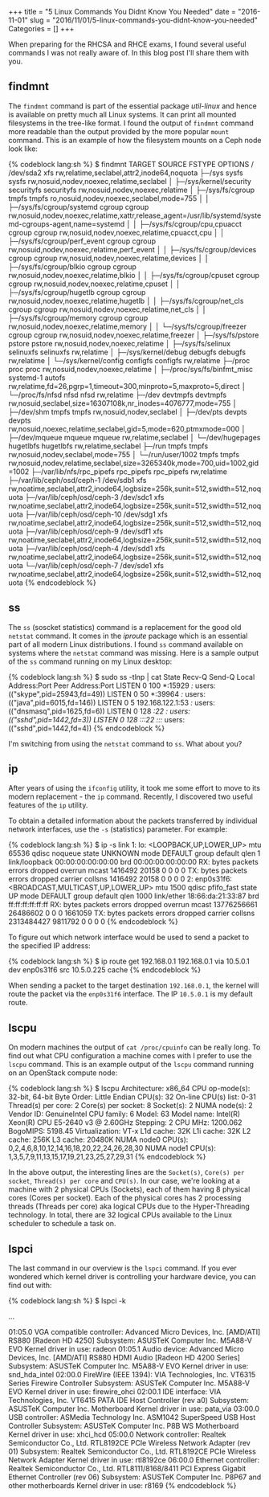 +++
title = "5 Linux Commands You Didnt Know You Needed"
date = "2016-11-01"
slug = "2016/11/01/5-linux-commands-you-didnt-know-you-needed"
Categories = []
+++

When preparing for the RHCSA and RHCE exams, I found several useful commands I was not really aware of. In this blog post I'll share them with you.

<!--more-->

## findmnt

The `findmnt` command is part of the essential package *util-linux* and hence is available on pretty much all Linux systems. It can print all mounted filesystems in the tree-like format. I found the output of `findmnt` command more readable than the output provided by the more popular `mount` command. This is an example of how the filesystem mounts on a Ceph node look like:

{% codeblock lang:sh %}
$ findmnt
TARGET                           SOURCE     FSTYPE     OPTIONS
/                                /dev/sda2  xfs        rw,relatime,seclabel,attr2,inode64,noquota
├─/sys                           sysfs      sysfs      rw,nosuid,nodev,noexec,relatime,seclabel
│ ├─/sys/kernel/security         securityfs securityfs rw,nosuid,nodev,noexec,relatime
│ ├─/sys/fs/cgroup               tmpfs      tmpfs      ro,nosuid,nodev,noexec,seclabel,mode=755
│ │ ├─/sys/fs/cgroup/systemd     cgroup     cgroup     rw,nosuid,nodev,noexec,relatime,xattr,release_agent=/usr/lib/systemd/systemd-cgroups-agent,name=systemd
│ │ ├─/sys/fs/cgroup/cpu,cpuacct cgroup     cgroup     rw,nosuid,nodev,noexec,relatime,cpuacct,cpu
│ │ ├─/sys/fs/cgroup/perf_event  cgroup     cgroup     rw,nosuid,nodev,noexec,relatime,perf_event
│ │ ├─/sys/fs/cgroup/devices     cgroup     cgroup     rw,nosuid,nodev,noexec,relatime,devices
│ │ ├─/sys/fs/cgroup/blkio       cgroup     cgroup     rw,nosuid,nodev,noexec,relatime,blkio
│ │ ├─/sys/fs/cgroup/cpuset      cgroup     cgroup     rw,nosuid,nodev,noexec,relatime,cpuset
│ │ ├─/sys/fs/cgroup/hugetlb     cgroup     cgroup     rw,nosuid,nodev,noexec,relatime,hugetlb
│ │ ├─/sys/fs/cgroup/net_cls     cgroup     cgroup     rw,nosuid,nodev,noexec,relatime,net_cls
│ │ ├─/sys/fs/cgroup/memory      cgroup     cgroup     rw,nosuid,nodev,noexec,relatime,memory
│ │ └─/sys/fs/cgroup/freezer     cgroup     cgroup     rw,nosuid,nodev,noexec,relatime,freezer
│ ├─/sys/fs/pstore               pstore     pstore     rw,nosuid,nodev,noexec,relatime
│ ├─/sys/fs/selinux              selinuxfs  selinuxfs  rw,relatime
│ ├─/sys/kernel/debug            debugfs    debugfs    rw,relatime
│ └─/sys/kernel/config           configfs   configfs   rw,relatime
├─/proc                          proc       proc       rw,nosuid,nodev,noexec,relatime
│ ├─/proc/sys/fs/binfmt_misc     systemd-1  autofs     rw,relatime,fd=26,pgrp=1,timeout=300,minproto=5,maxproto=5,direct
│ └─/proc/fs/nfsd                nfsd       nfsd       rw,relatime
├─/dev                           devtmpfs   devtmpfs   rw,nosuid,seclabel,size=16307108k,nr_inodes=4076777,mode=755
│ ├─/dev/shm                     tmpfs      tmpfs      rw,nosuid,nodev,seclabel
│ ├─/dev/pts                     devpts     devpts     rw,nosuid,noexec,relatime,seclabel,gid=5,mode=620,ptmxmode=000
│ ├─/dev/mqueue                  mqueue     mqueue     rw,relatime,seclabel
│ └─/dev/hugepages               hugetlbfs  hugetlbfs  rw,relatime,seclabel
├─/run                           tmpfs      tmpfs      rw,nosuid,nodev,seclabel,mode=755
│ └─/run/user/1002               tmpfs      tmpfs      rw,nosuid,nodev,relatime,seclabel,size=3265340k,mode=700,uid=1002,gid=1002
├─/var/lib/nfs/rpc_pipefs        rpc_pipefs rpc_pipefs rw,relatime
├─/var/lib/ceph/osd/ceph-1       /dev/sdb1  xfs        rw,noatime,seclabel,attr2,inode64,logbsize=256k,sunit=512,swidth=512,noquota
├─/var/lib/ceph/osd/ceph-3       /dev/sdc1  xfs        rw,noatime,seclabel,attr2,inode64,logbsize=256k,sunit=512,swidth=512,noquota
├─/var/lib/ceph/osd/ceph-10      /dev/sdg1  xfs        rw,noatime,seclabel,attr2,inode64,logbsize=256k,sunit=512,swidth=512,noquota
├─/var/lib/ceph/osd/ceph-9       /dev/sdf1  xfs        rw,noatime,seclabel,attr2,inode64,logbsize=256k,sunit=512,swidth=512,noquota
├─/var/lib/ceph/osd/ceph-4       /dev/sdd1  xfs        rw,noatime,seclabel,attr2,inode64,logbsize=256k,sunit=512,swidth=512,noquota
└─/var/lib/ceph/osd/ceph-7       /dev/sde1  xfs        rw,noatime,seclabel,attr2,inode64,logbsize=256k,sunit=512,swidth=512,noquota
{% endcodeblock %}

## ss

The `ss` (soscket statistics) command is a replacement for the good old `netstat` command. It comes in the *iproute* package which is an essential part of all modern Linux distributions. I found `ss` command available on systems where the `netstat` command was missing. Here is a sample output of the `ss` command running on my Linux desktop:

{% codeblock lang:sh %}
$ sudo ss -tlnp | cat
State      Recv-Q Send-Q Local Address:Port               Peer Address:Port
LISTEN     0      100          *:15929                    *:*                   users:(("skype",pid=25943,fd=49))
LISTEN     0      50           *:39964                    *:*                   users:(("java",pid=6015,fd=146))
LISTEN     0      5      192.168.122.1:53                       *:*                   users:(("dnsmasq",pid=1625,fd=6))
LISTEN     0      128          *:22                       *:*                   users:(("sshd",pid=1442,fd=3))
LISTEN     0      128         :::22                      :::*                   users:(("sshd",pid=1442,fd=4))
{% endcodeblock %}

I'm switching from using the `netstat` command to `ss`. What about you?

## ip

After years of using the `ifconfig` utility, it took me some effort to move to its modern replacement - the `ip` command. Recently, I discovered two useful features of the `ip` utility.

To obtain a detailed information about the packets transferred by individual network interfaces, use the `-s` (statistics) parameter. For example:

{% codeblock lang:sh %}
$ ip -s link
1: lo: <LOOPBACK,UP,LOWER_UP> mtu 65536 qdisc noqueue state UNKNOWN mode DEFAULT group default qlen 1
    link/loopback 00:00:00:00:00:00 brd 00:00:00:00:00:00
    RX: bytes  packets  errors  dropped overrun mcast
    1416492    20158    0       0       0       0
    TX: bytes  packets  errors  dropped carrier collsns
    1416492    20158    0       0       0       0
2: enp0s31f6: <BROADCAST,MULTICAST,UP,LOWER_UP> mtu 1500 qdisc pfifo_fast state UP mode DEFAULT group default qlen 1000
    link/ether 18:66:da:21:33:87 brd ff:ff:ff:ff:ff:ff
    RX: bytes  packets  errors  dropped overrun mcast
    13776256661 26486602 0       0       0       1661059
    TX: bytes  packets  errors  dropped carrier collsns
    2313484427 9811792  0       0       0       0
{% endcodeblock %}

To figure out which network interface would be used to send a packet to the specified IP address:

{% codeblock lang:sh %}
$ ip route get 192.168.0.1
192.168.0.1 via 10.5.0.1 dev enp0s31f6  src 10.5.0.225
    cache
{% endcodeblock %}

When sending a packet to the target destination `192.168.0.1`, the kernel will route the packet via the `enp0s31f6` interface. The IP `10.5.0.1` is my default route.

## lscpu

On modern machines the output of `cat /proc/cpuinfo` can be really long. To find out what CPU configuration a machine comes with I prefer to use the `lscpu` command. This is an example output of the `lscpu` command running on an OpenStack compute node:

{% codeblock lang:sh %}
$ lscpu
Architecture:          x86_64
CPU op-mode(s):        32-bit, 64-bit
Byte Order:            Little Endian
CPU(s):                32
On-line CPU(s) list:   0-31
Thread(s) per core:    2
Core(s) per socket:    8
Socket(s):             2
NUMA node(s):          2
Vendor ID:             GenuineIntel
CPU family:            6
Model:                 63
Model name:            Intel(R) Xeon(R) CPU E5-2640 v3 @ 2.60GHz
Stepping:              2
CPU MHz:               1200.062
BogoMIPS:              5198.45
Virtualization:        VT-x
L1d cache:             32K
L1i cache:             32K
L2 cache:              256K
L3 cache:              20480K
NUMA node0 CPU(s):     0,2,4,6,8,10,12,14,16,18,20,22,24,26,28,30
NUMA node1 CPU(s):     1,3,5,7,9,11,13,15,17,19,21,23,25,27,29,31
{% endcodeblock %}

In the above output, the interesting lines are the `Socket(s)`, `Core(s) per socket`, `Thread(s) per core` and `CPU(s)`. In our case, we're looking at a machine with 2 physical CPUs (Sockets), each of them having 8 physical cores (Cores per socket). Each of the physical cores has 2 processing threads (Threads per core) aka logical CPUs due to the Hyper-Threading technology. In total, there are 32 logical CPUs available to the Linux scheduler to schedule a task on.

## lspci

The last command in our overview is the `lspci` command. If you ever wondered which kernel driver is controlling your hardware device, you can find out with:

{% codeblock lang:sh %}
$ lspci -k

...

01:05.0 VGA compatible controller: Advanced Micro Devices, Inc. [AMD/ATI] RS880 [Radeon HD 4250]
        Subsystem: ASUSTeK Computer Inc. M5A88-V EVO
        Kernel driver in use: radeon
01:05.1 Audio device: Advanced Micro Devices, Inc. [AMD/ATI] RS880 HDMI Audio [Radeon HD 4200 Series]
        Subsystem: ASUSTeK Computer Inc. M5A88-V EVO
        Kernel driver in use: snd_hda_intel
02:00.0 FireWire (IEEE 1394): VIA Technologies, Inc. VT6315 Series Firewire Controller
        Subsystem: ASUSTeK Computer Inc. M5A88-V EVO
        Kernel driver in use: firewire_ohci
02:00.1 IDE interface: VIA Technologies, Inc. VT6415 PATA IDE Host Controller (rev a0)
        Subsystem: ASUSTeK Computer Inc. Motherboard
        Kernel driver in use: pata_via
03:00.0 USB controller: ASMedia Technology Inc. ASM1042 SuperSpeed USB Host Controller
        Subsystem: ASUSTeK Computer Inc. P8B WS Motherboard
        Kernel driver in use: xhci_hcd
05:00.0 Network controller: Realtek Semiconductor Co., Ltd. RTL8192CE PCIe Wireless Network Adapter (rev 01)
        Subsystem: Realtek Semiconductor Co., Ltd. RTL8192CE PCIe Wireless Network Adapter
        Kernel driver in use: rtl8192ce
06:00.0 Ethernet controller: Realtek Semiconductor Co., Ltd. RTL8111/8168/8411 PCI Express Gigabit Ethernet Controller (rev 06)
        Subsystem: ASUSTeK Computer Inc. P8P67 and other motherboards
        Kernel driver in use: r8169
{% endcodeblock %}
